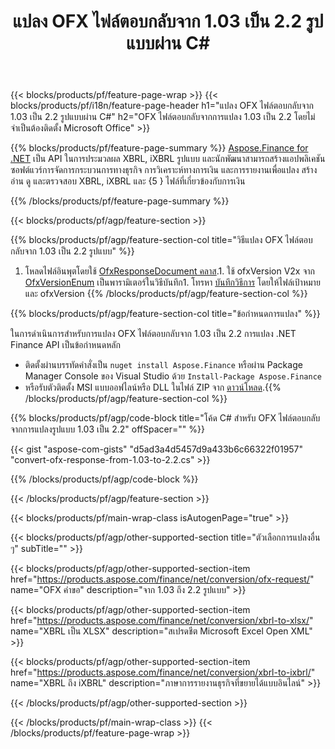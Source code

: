 ﻿---
title: แปลง OFX ไฟล์ตอบกลับจาก 1.03 เป็น 2.2 รูปแบบผ่าน C#
description: โค้ดตัวอย่างสำหรับการแปลงไฟล์คำขอจาก 1.03 ถึง 2.2 C# ใช้โค้ดตัวอย่าง API สำหรับแบทช์ OFX ขอการแปลงภายในแอปพลิเคชันที่ใช้ .NET 
url: /th/net/conversion/ofx-response/
family: finance
platformtag: net
feature: conversion
informat: OFX Response 1.03
outformat: OFX Response 2.2
otherformats: OFX Response
---
{{< blocks/products/pf/feature-page-wrap >}}
{{< blocks/products/pf/i18n/feature-page-header h1="แปลง OFX ไฟล์ตอบกลับจาก 1.03 เป็น 2.2 รูปแบบผ่าน C#" h2="OFX ไฟล์ตอบกลับจากการแปลง 1.03 เป็น 2.2 โดยไม่จำเป็นต้องติดตั้ง Microsoft Office" >}}

{{% blocks/products/pf/feature-page-summary %}}
[Aspose.Finance for .NET](https://products.aspose.com/finance/net/) เป็น API ในการประมวลผล XBRL, iXBRL รูปแบบ และนักพัฒนาสามารถสร้างแอปพลิเคชันซอฟต์แวร์การจัดการกระบวนการทางธุรกิจ การวิเคราะห์ทางการเงิน และการรายงานเพื่อแปลง สร้าง อ่าน ดู และตรวจสอบ XBRL, iXBRL และ {5 } ไฟล์ที่เกี่ยวข้องกับการเงิน 

{{% /blocks/products/pf/feature-page-summary %}}

{{< blocks/products/pf/agp/feature-section >}}

{{% blocks/products/pf/agp/feature-section-col title="วิธีแปลง OFX ไฟล์ตอบกลับจาก 1.03 เป็น 2.2 รูปแบบ" %}}
1. โหลดไฟล์อินพุตโดยใช้ [OfxResponseDocument คลาส](https://apireference.aspose.com/finance/net/aspose.finance.ofx/ofxresponsedocument).1. ใช้ ofxVersion V2x จาก [OfxVersionEnum](https://apireference.aspose.com/finance/net/aspose.finance.ofx/ofxversionenum) เป็นพารามิเตอร์ในวิธีบันทึก1. โทรหา [บันทึกวิธีการ](https://apireference.aspose.com/finance/net/aspose.finance.ofx/ofxresponsedocument/methods/save) โดยให้ไฟล์เป้าหมายและ ofxVersion
{{% /blocks/products/pf/agp/feature-section-col %}}

{{% blocks/products/pf/agp/feature-section-col title="ข้อกำหนดการแปลง" %}}

ในการดำเนินการสำหรับการแปลง OFX ไฟล์ตอบกลับจาก 1.03 เป็น 2.2 การแปลง .NET Finance API เป็นข้อกำหนดหลัก
- ติดตั้งผ่านบรรทัดคำสั่งเป็น ```nuget install Aspose.Finance``` หรือผ่าน Package Manager Console ของ Visual Studio ด้วย ```Install-Package Aspose.Finance```
- หรือรับตัวติดตั้ง MSI แบบออฟไลน์หรือ DLL ในไฟล์ ZIP จาก [ดาวน์โหลด](https://downloads.aspose.com/finance/net).{{% /blocks/products/pf/agp/feature-section-col %}}

{{% blocks/products/pf/agp/code-block title="โค้ด C# สำหรับ OFX ไฟล์ตอบกลับจากการแปลงรูปแบบ 1.03 เป็น 2.2" offSpacer="" %}}

{{< gist "aspose-com-gists" "d5ad3a4d5457d9a433b6c66322f01957" "convert-ofx-response-from-1.03-to-2.2.cs" >}}

{{% /blocks/products/pf/agp/code-block %}}

{{< /blocks/products/pf/agp/feature-section >}}

{{< blocks/products/pf/main-wrap-class isAutogenPage="true" >}}

{{< blocks/products/pf/agp/other-supported-section title="ตัวเลือกการแปลงอื่น ๆ" subTitle="" >}}

{{< blocks/products/pf/agp/other-supported-section-item href="https://products.aspose.com/finance/net/conversion/ofx-request/" name="OFX คำขอ" description="จาก 1.03 ถึง 2.2 รูปแบบ" >}}

{{< blocks/products/pf/agp/other-supported-section-item href="https://products.aspose.com/finance/net/conversion/xbrl-to-xlsx/" name="XBRL เป็น XLSX" description="สเปรดชีต Microsoft Excel Open XML" >}}

{{< blocks/products/pf/agp/other-supported-section-item href="https://products.aspose.com/finance/net/conversion/xbrl-to-ixbrl/" name="XBRL ถึง iXBRL" description="ภาษาการรายงานธุรกิจที่ขยายได้แบบอินไลน์" >}}

{{< /blocks/products/pf/agp/other-supported-section >}}

{{< /blocks/products/pf/main-wrap-class >}}
{{< /blocks/products/pf/feature-page-wrap >}}